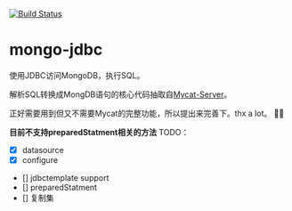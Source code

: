 [![Build Status](https://travis-ci.org/liuxinsi/mongo-jdbc.svg?branch=master)](https://travis-ci.org/liuxinsi/mongo-jdbc)

# mongo-jdbc
使用JDBC访问MongoDB，执行SQL。

解析SQL转换成MongDB语句的核心代码抽取自[Mycat-Server](https://github.com/MyCATApache/Mycat-Server)。

正好需要用到但又不需要Mycat的完整功能，所以提出来完善下。thx a lot。 🙏🙏

<b>目前不支持preparedStatment相关的方法</b>
TODO：
- [x] datasource
- [x] configure
- [] jdbctemplate support
- [] preparedStatment
- [] 复制集